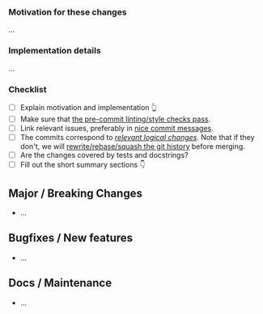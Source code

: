 <!-- !! Thank your for opening a PR !! -->

### Motivation for these changes
...

### Implementation details
...


### Checklist
+ [ ] Explain motivation and implementation 👆
+ [ ] Make sure that [the pre-commit linting/style checks pass](https://docs.pymc.io/en/latest/contributing/python_style.html).
+ [ ] Link relevant issues, preferably in [nice commit messages](https://tbaggery.com/2008/04/19/a-note-about-git-commit-messages.html).
+ [ ] The commits correspond to [_relevant logical changes_](https://wiki.openstack.org/wiki/GitCommitMessages#Structural_split_of_changes). Note that if they don't, we will [rewrite/rebase/squash the git history](https://git-scm.com/book/en/v2/Git-Tools-Rewriting-History#_rewriting_history) before merging.
+ [ ] Are the changes covered by tests and docstrings?
+ [ ] Fill out the short summary sections 👇

## Major / Breaking Changes
- ...

## Bugfixes / New features
- ...

## Docs / Maintenance
- ...
